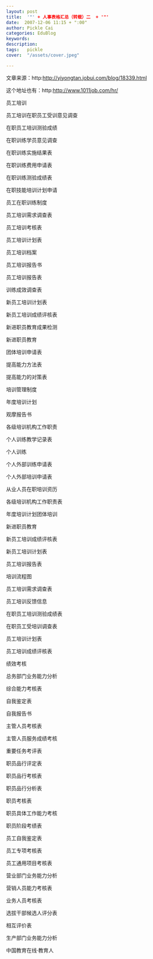 ```yaml
---
layout: post  
title:  '"' + 人事表格汇总（转载）二  + '"'
date:  2007-12-06 11:15 + ":00" 
author: Pickle Cai  
categories: EduBlog  
keywords: 
description:   
tags:	pickle   
cover:  "/assets/cover.jpeg"  

---  
```

    
文章来源：http:http://yiyongtan.jobui.com/blog/18339.html 



这个地址也有：http:http://www.1011job.com/hr/





员工培训



员工培训在职员工受训意见调查



在职员工培训测验成绩



在职训练学员意见调查



在职训练实施结果表



在职训练费用申请表



在职训练测验成绩表



在职技能培训计划申请



员工在职训练制度



员工培训需求调查表



员工培训考核表



员工培训计划表



员工培训档案



员工培训报告书



员工培训报告表



训练成效调查表



新员工培训计划表



新员工培训成绩评核表



新进职员教育成果检测



新进职员教育



团体培训申请表



提高能力方法表



提高能力的对策表



培训管理制度



年度培训计划



观摩报告书



各级培训机构工作职责



个人训练教学记录表



个人训练



个人外部训练申请表



个人外部培训申请表



从业人员在职培训资历



各级培训机构工作职责表



年度培训计划团体培训



新进职员教育



新员工培训成绩评核表



新员工培训计划表



员工培训报告表



培训流程图



员工培训需求调查表



员工培训反馈信息



在职员工培训测验成绩表



在职员工受培训调查表



员工培训计划表



员工培训成绩评核表









绩效考核



总务部门业务能力分析



综合能力考核表



自我鉴定表



自我报告书



主管人员考核表



主管人员服务成绩考核



重要任务考评表



职员品行评定表



职员品行考核表



职员品行分析表



职员考核表



职员具体工作能力考核



职员阶段考绩表



员工自我鉴定表



员工专项考核表



员工通用项目考核表



营业部门业务能力分析



营销人员能力考核表



业务人员考核表



选拔干部候选人评分表



相互评价表



生产部门业务能力分析



		    
 中国教育在线·教育人

